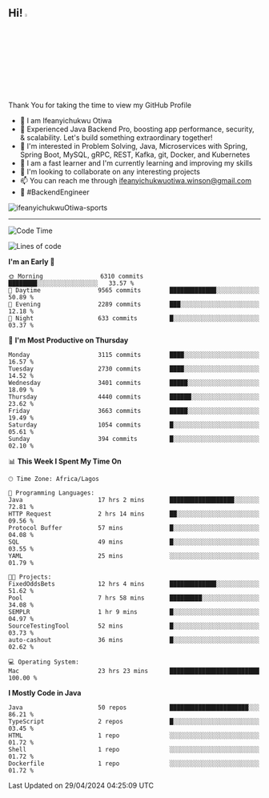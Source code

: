 <!-- BLOG-POST-LIST:START --><!-- BLOG-POST-LIST:END -->

## Hi! <img src="https://media.giphy.com/media/hvRJCLFzcasrR4ia7z/giphy.gif" width="4%"> 

Thank You for taking the time to view my GitHub Profile

- 👋 I am Ifeanyichukwu Otiwa
- 🚀 Experienced Java Backend Pro, boosting app performance, security, & scalability. Let's build something extraordinary together!
- 👀 I'm interested in Problem Solving, Java, Microservices with Spring, Spring Boot, MySQL, gRPC, REST, Kafka, git, Docker, and Kubernetes
- 🌱 I am a fast learner and I'm currently learning and improving my skills
- 💞️ I'm looking to collaborate on any interesting projects
- 📫 You can reach me through ifeanyichukwuotiwa.winson@gmail.com
- 🚀 #BackendEngineer

<p align="left" marginTop="10px"> <img src="https://komarev.com/ghpvc/?username=ifeanyichukwuOtiwa-sports&label=Profile%20views&color=0e75b6&style=for-the-badge" alt="ifeanyichukwuOtiwa-sports" /> </p>

***

<!--START_SECTION:waka-->
![Code Time](http://img.shields.io/badge/Code%20Time-2%2C458%20hrs%2039%20mins-blue)

![Lines of code](https://img.shields.io/badge/From%20Hello%20World%20I%27ve%20Written-5.0%20million%20lines%20of%20code-blue)

**I'm an Early 🐤** 

```text
🌞 Morning                6310 commits        ████████░░░░░░░░░░░░░░░░░   33.57 % 
🌆 Daytime                9565 commits        █████████████░░░░░░░░░░░░   50.89 % 
🌃 Evening                2289 commits        ███░░░░░░░░░░░░░░░░░░░░░░   12.18 % 
🌙 Night                  633 commits         █░░░░░░░░░░░░░░░░░░░░░░░░   03.37 % 
```
📅 **I'm Most Productive on Thursday** 

```text
Monday                   3115 commits        ████░░░░░░░░░░░░░░░░░░░░░   16.57 % 
Tuesday                  2730 commits        ████░░░░░░░░░░░░░░░░░░░░░   14.52 % 
Wednesday                3401 commits        █████░░░░░░░░░░░░░░░░░░░░   18.09 % 
Thursday                 4440 commits        ██████░░░░░░░░░░░░░░░░░░░   23.62 % 
Friday                   3663 commits        █████░░░░░░░░░░░░░░░░░░░░   19.49 % 
Saturday                 1054 commits        █░░░░░░░░░░░░░░░░░░░░░░░░   05.61 % 
Sunday                   394 commits         █░░░░░░░░░░░░░░░░░░░░░░░░   02.10 % 
```


📊 **This Week I Spent My Time On** 

```text
🕑︎ Time Zone: Africa/Lagos

💬 Programming Languages: 
Java                     17 hrs 2 mins       ██████████████████░░░░░░░   72.81 % 
HTTP Request             2 hrs 14 mins       ██░░░░░░░░░░░░░░░░░░░░░░░   09.56 % 
Protocol Buffer          57 mins             █░░░░░░░░░░░░░░░░░░░░░░░░   04.08 % 
SQL                      49 mins             █░░░░░░░░░░░░░░░░░░░░░░░░   03.55 % 
YAML                     25 mins             ░░░░░░░░░░░░░░░░░░░░░░░░░   01.79 % 

🐱‍💻 Projects: 
FixedOddsBets            12 hrs 4 mins       █████████████░░░░░░░░░░░░   51.62 % 
Pool                     7 hrs 58 mins       █████████░░░░░░░░░░░░░░░░   34.08 % 
SEMPLR                   1 hr 9 mins         █░░░░░░░░░░░░░░░░░░░░░░░░   04.97 % 
SourceTestingTool        52 mins             █░░░░░░░░░░░░░░░░░░░░░░░░   03.73 % 
auto-cashout             36 mins             █░░░░░░░░░░░░░░░░░░░░░░░░   02.62 % 

💻 Operating System: 
Mac                      23 hrs 23 mins      █████████████████████████   100.00 % 
```

**I Mostly Code in Java** 

```text
Java                     50 repos            ██████████████████████░░░   86.21 % 
TypeScript               2 repos             █░░░░░░░░░░░░░░░░░░░░░░░░   03.45 % 
HTML                     1 repo              ░░░░░░░░░░░░░░░░░░░░░░░░░   01.72 % 
Shell                    1 repo              ░░░░░░░░░░░░░░░░░░░░░░░░░   01.72 % 
Dockerfile               1 repo              ░░░░░░░░░░░░░░░░░░░░░░░░░   01.72 % 
```




 Last Updated on 29/04/2024 04:25:09 UTC
<!--END_SECTION:waka-->

<!--
<p align="center">
![trophy](https://github-profile-trophy.vercel.app/?username=ifeanyichukwuOtiwa-sports&theme=onedark) (https://github.com/ryo-ma/github-profile-trophy)
</p>
-->

<!---
ifeanyi-otiwa/ifeanyi-otiwa is a ✨ special ✨ repository because its `README.md` (this file) appears on your GitHub profile.
You can click the Preview link to take a look at your changes.
--->
